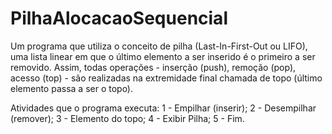 # PilhaAlocacaoSequencial

Um programa que utiliza o conceito de pilha (Last-In-First-Out ou LIFO), uma lista linear em que o último elemento a ser inserido é o primeiro a ser removido. Assim, todas operações - inserção (push), remoção (pop), acesso (top) - são realizadas na extremidade final chamada de topo (último elemento passa a ser o topo).

Atividades que o programa executa:
    1 - Empilhar (inserir);
    2 - Desempilhar (remover);
    3 - Elemento do topo;
    4 - Exibir Pilha;
    5 - Fim.
